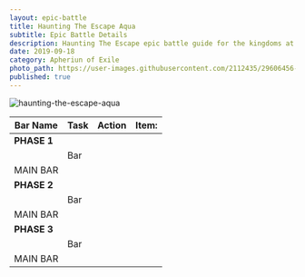```yaml
---
layout: epic-battle
title: Haunting The Escape Aqua
subtitle: Epic Battle Details
description: Haunting The Escape epic battle guide for the kingdoms at war game
date: 2019-09-18
category: Apheriun of Exile
photo_path: https://user-images.githubusercontent.com/2112435/29606456-9ac514e2-87ab-11e7-866a-98c4600e69b1.png
published: true
---
```

![haunting-the-escape-aqua](https://user-images.githubusercontent.com/2112435/29606456-9ac514e2-87ab-11e7-866a-98c4600e69b1.png)

| Bar Name | Task | Action | Item: |
| --- | --- | --- | --- |
| __PHASE 1__ | | | |
| | Bar | | |
| MAIN BAR | | | |
| __PHASE 2__ | | | |
| | Bar | | |
| MAIN BAR | | | |
| __PHASE 3__ | | | |
| | Bar | | |
| MAIN BAR | | | |

